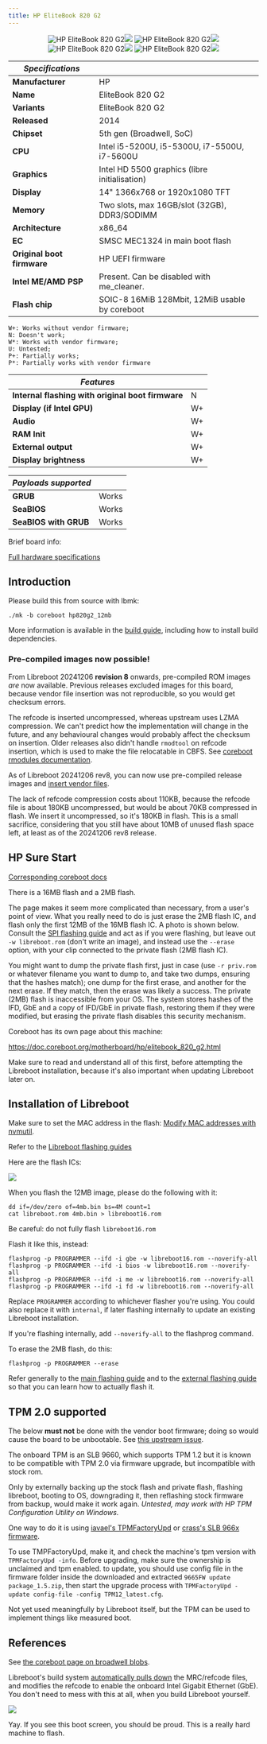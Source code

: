 ```yaml
---
title: HP EliteBook 820 G2
---
```

<div class="specs">
<center>
<img tabindex=1 alt="HP EliteBook 820 G2" class="p" src="https://av.libreboot.org/hp820g2/hp820g2.jpg" /><span class="f"><img src="https://av.libreboot.org/hp820g2/hp820g2.jpg" /></span>
<img tabindex=1 alt="HP EliteBook 820 G2" class="p" src="https://av.libreboot.org/hp820g2/hp820g2_lid.jpg" /><span class="f"><img src="https://av.libreboot.org/hp820g2/hp820g2_lid.jpg" /></span>
<br/>
<img tabindex=1 alt="HP EliteBook 820 G2" class="p" src="https://av.libreboot.org/hp820g2/hp820g2_ports1.jpg" /><span class="f"><img src="https://av.libreboot.org/hp820g2/hp820g2_ports1.jpg" /></span>
<img tabindex=1 alt="HP EliteBook 820 G2" class="p" src="https://av.libreboot.org/hp820g2/hp820g2_ports2.jpg" /><span class="f"><img src="https://av.libreboot.org/hp820g2/hp820g2_ports2.jpg" /></span>
<br/>
</center>

| ***Specifications***       |                                                |
|----------------------------|------------------------------------------------|
| **Manufacturer**           | HP                                             |
| **Name**                   | EliteBook 820 G2                               |
| **Variants**               | EliteBook 820 G2                               |
| **Released**               | 2014                                           |
| **Chipset**                | 5th gen (Broadwell, SoC)                       |
| **CPU**                    | Intel i5-5200U, i5-5300U, i7-5500U, i7-5600U   |
| **Graphics**               | Intel HD 5500 graphics (libre initialisation)  |
| **Display**                | 14" 1366x768 or 1920x1080 TFT                  |
| **Memory**                 | Two slots, max 16GB/slot (32GB), DDR3/SODIMM   |
| **Architecture**           | x86_64                                         |
| **EC**                     | SMSC MEC1324 in main boot flash                |
| **Original boot firmware** | HP UEFI firmware                               |
| **Intel ME/AMD PSP**       | Present. Can be disabled with me_cleaner.      |
| **Flash chip**             | SOIC-8 16MiB 128Mbit, 12MiB usable by coreboot |


```
W+: Works without vendor firmware;
N: Doesn't work;
W*: Works with vendor firmware;
U: Untested;
P+: Partially works;
P*: Partially works with vendor firmware
```

| ***Features***                                    |    |
|---------------------------------------------------|----|
| **Internal flashing with original boot firmware** | N  |
| **Display (if Intel GPU)**                        | W+ |
| **Audio**                                         | W+ |
| **RAM Init**                                      | W+ |
| **External output**                               | W+ |
| **Display brightness**                            | W+ |

| ***Payloads supported***  |           |
|---------------------------|-----------|
| **GRUB**                  | Works     |
| **SeaBIOS**               | Works     |
| **SeaBIOS with GRUB**     | Works     |
</div>

Brief board info:

[Full hardware specifications](https://web.archive.org/web/20240210201322/https://support.hp.com/gb-en/document/c04543492)

## Introduction

Please build this from source with lbmk:

	./mk -b coreboot hp820g2_12mb

More information is available in the [build guide](../build/), including how
to install build dependencies.

### Pre-compiled images now possible!

From Libreboot 20241206 **revision 8** onwards, pre-compiled ROM images *are*
now available. Previous releases excluded images for this board, because vendor
file insertion was not reproducible, so you would get checksum errors.

The refcode is inserted uncompressed, whereas upstream uses LZMA compression.
We can't predict how the implementation will change in the future, and any
behavioural changes would probably affect the checksum on insertion. Older
releases also didn't handle `rmodtool` on refcode insertion, which is used
to make the file relocatable in CBFS. See [coreboot rmodules
documentation](https://doc.coreboot.org/lib/rmodules.html).

As of Libreboot 20241206 rev8, you can now use pre-compiled release images
and [insert vendor files](ivy_has_common).

The lack of refcode compression costs about 110KB, because the refcode file is
about 180KB uncompressed, but would be about 70KB compressed in flash. We
insert it uncompressed, so it's 180KB in flash. This is a small sacrifice,
considering that you still have about 10MB of unused flash space left, at least
as of the 20241206 rev8 release.

## HP Sure Start

[Corresponding coreboot docs](https://doc.coreboot.org/motherboard/hp/hp_sure_start.html)

There is a 16MB flash and a 2MB flash.

The page makes it seem more complicated than necessary, from a user's point
of view. What you really need to do is just erase the 2MB flash IC, and flash
only the first 12MB of the 16MB flash IC. A photo is shown below. Consult
the [SPI flashing guide](../install/spi) and act as if you were flashing,
but leave out `-w libreboot.rom` (don't write an image), and instead
use the `--erase` option, with your clip connected to the private flash (2MB
flash IC).

You might want to dump the private flash first, just in case (use `-r priv.rom`
or whatever filename you want to dump to, and take two dumps, ensuring that
the hashes match); one dump for the first erase, and another for the next
erase. If they match, then the erase was likely a success. The private (2MB)
flash is inaccessible from your OS. The
system stores hashes of the IFD, GbE and a copy of IFD/GbE in private flash,
restoring them if they were modified, but erasing the private flash disables
this security mechanism.

Coreboot has its own page about this machine:

<https://doc.coreboot.org/motherboard/hp/elitebook_820_g2.html>

<!-- TODO -->

Make sure to read and understand all of this first, before attempting
the Libreboot installation, because it's also important when updating
Libreboot later on.

## Installation of Libreboot

Make sure to set the MAC address in the flash:
[Modify MAC addresses with nvmutil](../nvmutil/).

Refer to the [Libreboot flashing guides](../spi/)

Here are the flash ICs:

![](https://av.libreboot.org/hp820g2/hp820g2_flash.jpg)

When you flash the 12MB image, please do the following with it:

	dd if=/dev/zero of=4mb.bin bs=4M count=1
	cat libreboot.rom 4mb.bin > libreboot16.rom

Be careful: do not fully flash `libreboot16.rom`

Flash it like this, instead:

```
flashprog -p PROGRAMMER --ifd -i gbe -w libreboot16.rom --noverify-all
flashprog -p PROGRAMMER --ifd -i bios -w libreboot16.rom --noverify-all
flashprog -p PROGRAMMER --ifd -i me -w libreboot16.rom --noverify-all
flashprog -p PROGRAMMER --ifd -i fd -w libreboot16.rom --noverify-all
```

Replace `PROGRAMMER` according to whichever flasher you're using. You could
also replace it with `internal`, if later flashing internally to update an
existing Libreboot installation.

If you're flashing internally, add `--noverify-all` to the flashprog
command.

To erase the 2MB flash, do this:

```
flashprog -p PROGRAMMER --erase
```

Refer generally to the [main flashing guide](../) and to
the [external flashing guide](../spi) so that you can learn how
to actually flash it.

## TPM 2.0 supported

The below **must not** be done with the vendor boot firmware; doing so would 
cause the board to be unbootable. See [this upstream
issue](https://github.com/iavael/infineon-firmware-updater/issues/2).

The onboard TPM is an SLB 9660, which supports TPM 1.2 but it is known to be
compatible with TPM 2.0 via firmware upgrade, but incompatible with stock rom.

Only by externally backing up the stock flash and private flash, flashing
libreboot, booting to OS, downgrading it, then reflashing stock firmware from
backup, would make it work again. *Untested, may work with HP TPM
Configuration Utility on Windows.*

One way to do it is using [iavael's
TPMFactoryUpd](https://github.com/iavael/infineon-firmware-updater)  or
[crass's SLB 966x firmware](https://github.com/crass/infineon-firmware-updater).

To use TMPFactoryUpd, make it, and check the machine's tpm version with
`TPMFactoryUpd -info`. Before upgrading, make sure the ownership is unclaimed
and tpm enabled. to update, you should use config file in the firmware folder
inside the downloaded and extracted `9665FW update package_1.5.zip`, then start
the upgrade process with `TPMFactoryUpd -update config-file -config
TPM12_latest.cfg`.


Not yet used meaningfully by Libreboot itself, but the TPM can be used to
implement things like measured boot.

## References

See [the coreboot page on broadwell blobs](https://doc.coreboot.org/soc/intel/broadwell/blobs.html).

Libreboot's build system [automatically pulls
down](https://browse.libreboot.org/lbmk.git/commit/?id=401c0882aaec059eab62b5ce467d3efbc1472d1f)
the MRC/refcode files, and modifies the refcode to enable the onboard Intel
Gigabit Ethernet (GbE). You don't need to mess with this at all, when you build
Libreboot yourself.

![](https://av.libreboot.org/hp820g2/hp820g2.jpg)

Yay. If you see this boot screen, you should be proud. This is a really
hard machine to flash.
